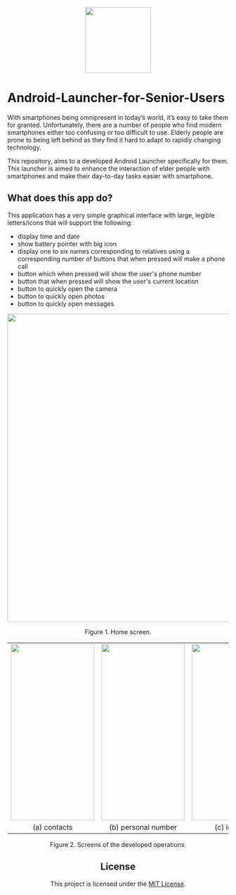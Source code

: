 <p align="center">
<img src="https://user-images.githubusercontent.com/80779522/139579396-00d7d600-0efb-4628-906f-0e62960017e2.png" width="150" />

# Android-Launcher-for-Senior-Users

With smartphones being omnipresent in today’s world, it’s easy to take them for granted. Unfortunately, there are a number of people who find modern smartphones either too confusing or too difficult to use. Elderly people are prone to being left behind as they find it hard to adapt to rapidly changing technology.
  
This repository, aims to a developed Android Launcher specifically for them. This launcher is aimed to enhance the interaction of elder people with smartphones and make their day-to-day tasks easier with smartphone.
  
## What does this app do?
  
This application has a very simple graphical interface with large, legible letters/icons that will support the following:
  * display time and date
  * show battery pointer with big icon
  * display one to six names corresponding to relatives using a corresponding number of buttons that when pressed will make a phone call
  * button which when pressed will show the user's phone number
  * button that when pressed will show the user's current location
  * button to quickly open the camera
  * button to quickly open photos
  * button to quickly open messages
  
  
<p align="center">
<img src="https://user-images.githubusercontent.com/80779522/139580790-b89f0594-69da-4761-a8c7-e6cd6b3a9228.png" width="700" />
<figcaption align = "center"><p align="center">
  Figure 1. Home screen.</figcaption>
</figure>

<div align="center">
  
<table class="center">
   <tr class="center">
    <td><img src= "https://user-images.githubusercontent.com/80779522/139581600-863a88e2-05fb-4392-b816-3b3513cd56f4.png" width="190" height="400" align="center" /></td>
    <td><img src= "https://user-images.githubusercontent.com/80779522/139581598-45993bb3-ddab-4029-a7de-510fbed70a60.png" width="190" height="400" align="center" /></td>
    <td><img src= "https://user-images.githubusercontent.com/80779522/139581601-60d1d867-ccda-4250-80ae-ce3e7ee6575b.png" width="190" height="400" align="center" /></td>
   </tr>   
 
   <tr align="center">
    <td>(a) contacts</td>
    <td>(b) personal number</td>
    <td>(c) location</td>   
  </tr>  
 </table>

</div>

<figcaption align = "center"><p align="center"> 
  Figure 2. Screens of the developed operations.
</figure>


## License
This project is licensed under the [MIT License](https://github.com/georgios-kalomitsinis/Android-Launcher-for-Senior-Users/blob/master/LICENSE).
